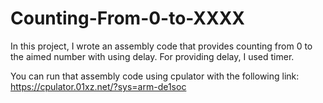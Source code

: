 # Counting-From-0-to-XXXX
In this project, I wrote an assembly code that provides counting from 0 to the aimed number with using delay. For providing delay,  I used timer. 

You can run that assembly code using cpulator with the following link: https://cpulator.01xz.net/?sys=arm-de1soc
